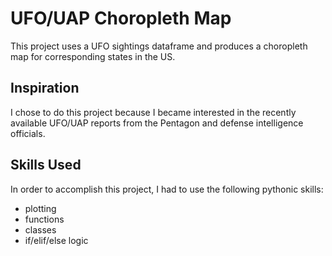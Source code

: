 <h1>UFO/UAP Choropleth Map</h1>
This project uses a UFO sightings dataframe and produces a choropleth map for corresponding states in the US.

<h2>Inspiration</h2>
I chose to do this project because I became interested in the recently available UFO/UAP reports from the Pentagon and defense intelligence officials.

<h2>Skills Used</h2>
In order to accomplish this project, I had to use the following pythonic skills:

<ul>
  <li>plotting</li>
  <li>functions</li>
  <li>classes</li>
  <li>if/elif/else logic</li>
</ul>
